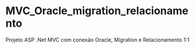 # MVC_Oracle_migration_relacionamento
 Projeto ASP .Net MVC com conexão Oracle, Migration e Relacionamento 1:1
